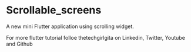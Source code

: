 
# Scrollable_screens

A new  mini Flutter application using scrolling widget.

For more flutter tutorial folloe thetechgirlgita on Linkedin, Twitter, Youtube and Github

